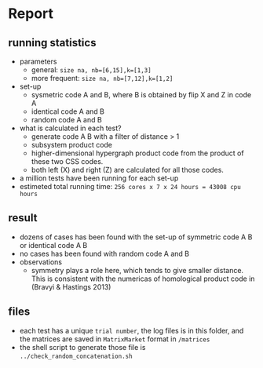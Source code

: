 # Report

## running statistics

- parameters
  - general: `size na, nb=[6,15],k=[1,3]`
  - more frequent: `size na, nb=[7,12],k=[1,2]`
- set-up
  - sysmetric code A and B, where B is obtained by flip X and Z in code A
  - identical code A and B
  - random code A and B
- what is calculated in each test?
  - generate code A B with a filter of distance > 1
  - subsystem product code
  - higher-dimensional hypergraph product code from the product of these two CSS codes.
  - both left (X) and right (Z) are calculated for all those codes.
- a million tests have been running for each set-up
- estimeted total running time: `256 cores x 7 x 24 hours = 43008 cpu hours`

## result
- dozens of cases has been found with the set-up of symmetric code A B or identical code A B
- no cases has been found with random code A and B
- observations
  - symmetry plays a role here, which tends to give smaller distance. This is consistent with the numericas of homological product code in (Bravyi & Hastings 2013)

## files
- each test has a unique `trial number`, the log files is in this folder, and the matrices are saved in `MatrixMarket` format in `/matrices`
- the shell script to generate those file is `../check_random_concatenation.sh`
